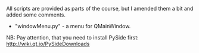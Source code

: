 All scripts are provided as parts of the course, but I amended them a bit and added some comments.

- "windowMenu.py" - a menu for QMainWindow.




NB: Pay attention, that you need to install PySide first:
http://wiki.qt.io/PySideDownloads
